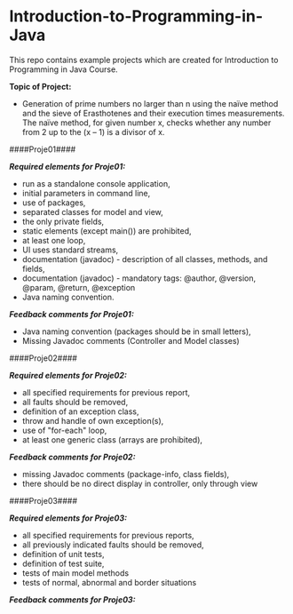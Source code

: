# Introduction-to-Programming-in-Java
This repo contains example projects which are created for Introduction to Programming in Java Course.

**Topic of Project:**

* Generation of prime numbers no larger than n using the naïve method 
and the sieve of Erasthotenes and their execution times measurements. 
The naïve method, for given number x, checks whether any number 
from 2 up to the (x – 1) is a divisor of x.

####Proje01####

***Required elements for Proje01:***

- run as a standalone console application,
- initial parameters in command line,
- use of packages,
- separated classes for model and view, 
- the only private fields,
- static elements (except main()) are prohibited,
- at least one loop,
- UI uses standard streams,
- documentation (javadoc) - description of all classes, methods, and fields,
- documentation (javadoc) - mandatory tags: @author, @version, @param, @return, @exception
- Java naming convention.

***Feedback comments for Proje01:***

- Java naming convention (packages should be in small letters), 
- Missing Javadoc comments (Controller and Model classes)

####Proje02####

***Required elements for Proje02:***

- all specified requirements for previous report,
- all faults should be removed,
- definition of an exception class,
- throw and handle of own exception(s),
- use of "for-each" loop,
- at least one generic class (arrays are prohibited),

***Feedback comments for Proje02:***
- missing Javadoc comments (package-info, class fields),
- there should be no direct display in controller, only through view

####Proje03####

***Required elements for Proje03:***
- all specified requirements for previous reports, 
- all previously indicated faults should be removed, 
- definition of unit tests, 
- definition of test suite, 
- tests of main model methods 
- tests of normal, abnormal and border situations

***Feedback comments for Proje03:***

